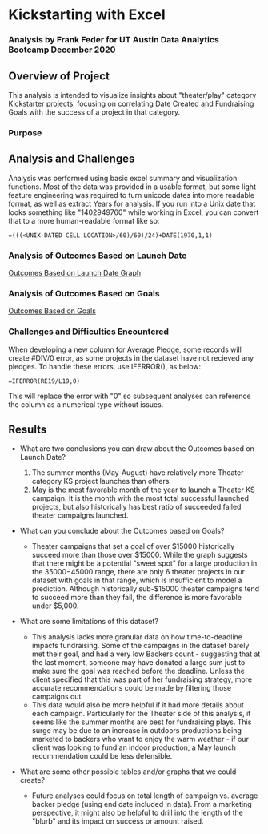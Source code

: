 # Kickstarting with Excel
### Analysis by Frank Feder for UT Austin Data Analytics Bootcamp December 2020
## Overview of Project
This analysis is intended to visualize insights about "theater/play" category Kickstarter projects, focusing on correlating Date Created and Fundraising Goals with the success of a project in that category.

### Purpose

## Analysis and Challenges
Analysis was performed using basic excel summary and visualization functions. Most of the data was provided in a usable format, but some light feature engineering was required to turn unicode dates into more readable format, as well as extract Years for analysis.
If you run into a Unix date that looks something like "1402949760" while working in Excel, you can convert that to a more human-readable format like so:
```
=(((<UNIX-DATED CELL LOCATION>/60)/60)/24)+DATE(1970,1,1)
```
### Analysis of Outcomes Based on Launch Date
[Outcomes Based on Launch Date Graph](./Resources/Theater_Outcomes_vs_Launch.png)
### Analysis of Outcomes Based on Goals
[Outcomes Based on Goals](./Resources/Outcomes_vs_Goals.png)
### Challenges and Difficulties Encountered
When developing a new column for Average Pledge, some records will create #DIV/0 error, as some projects in the dataset have not recieved any pledges.
To handle these errors, use IFERROR(), as below:
```
=IFERROR(RE19/L19,0)
```
This will replace the error with "0" so subsequent analyses can reference the column as a numerical type without issues.

## Results

- What are two conclusions you can draw about the Outcomes based on Launch Date?
	1. The summer months (May-August) have relatively more Theater category KS project launches than others.
	2. May is the most favorable month of the year to launch a Theater KS campaign. It is the month with the most total successful launched projects, but also historically has best ratio of succeeded:failed theater campaigns launched.

- What can you conclude about the Outcomes based on Goals?
	- Theater campaigns that set a goal of over $15000 historically succeed more than those over $15000. While the graph suggests that there might be a potential "sweet spot" for a large production in the $35000-$45000 range, there are only 6 theater projects in our dataset with goals in that range, which is insufficient to model a prediction. Although historically sub-$15000 theater campaigns tend to succeed more than they fail, the difference is more favorable under $5,000.

- What are some limitations of this dataset?
	- This analysis lacks more granular data on how time-to-deadline impacts fundraising. Some of the campaigns in the dataset barely met their goal, and had a very low Backers count - suggesting that at the last moment, someone may have donated a large sum just to make sure the goal was reached before the deadline. Unless the client specified that this was part of her fundraising strategy, more accurate recommendations could be made by filtering those campaigns out.
	- This data would also be more helpful if it had more details about each campaign. Particularly for the Theater side of this analysis, it seems like the summer months are best for fundraising plays. This surge may be due to an increase in outdoors productions being marketed to backers who want to enjoy the warm weather - if our client was looking to fund an indoor production, a May launch recommendation could be less defensible.

- What are some other possible tables and/or graphs that we could create?
	- Future analyses could focus on total length of campaign vs. average backer pledge (using end date included in data). From a marketing perspective, it might also be helpful to drill into the length of the "blurb" and its impact on success or amount raised.
